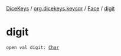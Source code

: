 [DiceKeys](../../index.md) / [org.dicekeys.keysqr](../index.md) / [Face](index.md) / [digit](./digit.md)

# digit

`open val digit: `[`Char`](https://kotlinlang.org/api/latest/jvm/stdlib/kotlin/-char/index.html)